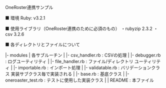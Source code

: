OneRoster連携サンプル

■ 環境
Ruby: v3.2.1

■ 使用ライブラリ（OneRoster連携のために必須のもの）
・rubyzip 2.3.2
・csv 3.2.6

■ 各ディレクトリとファイルについて

|- modules
|  各サブルーチン
|  |- csv_handler.rb : CSVの処理
|  |- debugger.rb : ログユーティリティ
|  |- file_handler.rb : ファイル/ディレクトリ ユーティリティ
|  |- importable.rb : インポート処理
|  |- validatable.rb : バリデーションクラス  実装サブクラス毎で実装される
|
|- base.rb : 基底クラス
|
|- oneroaster_test.rb : テストに使用した実装クラス
|
| README : 本ファイル


